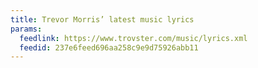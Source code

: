 ```yaml
---
title: Trevor Morris’ latest music lyrics
params:
  feedlink: https://www.trovster.com/music/lyrics.xml
  feedid: 237e6feed696aa258c9e9d75926abb11
---
```


